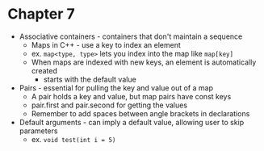 # Chapter 7

- Associative containers - containers that don't maintain a sequence
  - Maps in C++ - use a key to index an element
  - ex. `map<type, type>` lets you index into the map like `map[key]`
  - When maps are indexed with new keys, an element is automatically created
    - starts with the default value
- Pairs - essential for pulling the key and value out of a map
  - A pair holds a key and value, but map pairs have const keys
  - pair.first and pair.second for getting the values
  - Remember to add spaces between angle brackets in declarations
- Default arguments - can imply a default value, allowing user to skip parameters
  - ex. `void test(int i = 5)`

